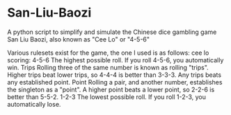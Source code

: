 # San-Liu-Baozi
A python script to simplify and simulate the Chinese dice gambling game San Liu Baozi, also known as "Cee Lo" or "4-5-6"

Various rulesets exist for the game, the one I used is as follows:
cee lo scoring:
4-5-6 
The highest possible roll. If you roll 4-5-6, you automatically win.
Trips 
Rolling three of the same number is known as rolling "trips". Higher trips beat lower trips, so 4-4-4 is better than 3-3-3. Any trips beats any established point.
Point 
Rolling a pair, and another number, establishes the singleton as a "point". A higher point beats a lower point, so 2-2-6 is better than 5-5-2.
1-2-3
The lowest possible roll. If you roll 1-2-3, you automatically lose.
